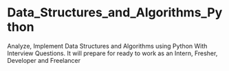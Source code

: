 # Data_Structures_and_Algorithms_Python
Analyze, Implement Data Structures and Algorithms using Python With Interview Questions.  It will prepare for ready to work as an Intern, Fresher, Developer and Freelancer
